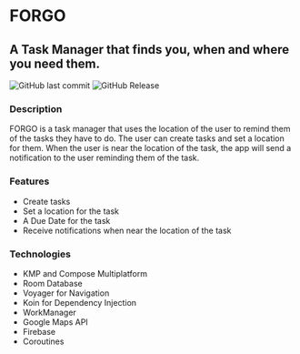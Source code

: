 # FORGO
## A Task Manager that finds you, when and where you need them.

![GitHub last commit](https://img.shields.io/github/last-commit/rafaover/forgo) ![GitHub Release](https://img.shields.io/github/v/release/rafaover/forgo)

### Description
FORGO is a task manager that uses the location of the user to remind them of the tasks 
they have to do. The user can create tasks and set a location for them. When the user is near the 
location of the task, the app will send a notification to the user reminding them of the task.

### Features
- Create tasks
- Set a location for the task
- A Due Date for the task
- Receive notifications when near the location of the task

### Technologies
- KMP and Compose Multiplatform
- Room Database
- Voyager for Navigation
- Koin for Dependency Injection
- WorkManager
- Google Maps API
- Firebase
- Coroutines